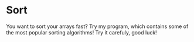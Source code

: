 # Sort
You want to sort your arrays fast? Try my program, which contains some of the most popular sorting algorithms! Try it carefuly, good luck!
